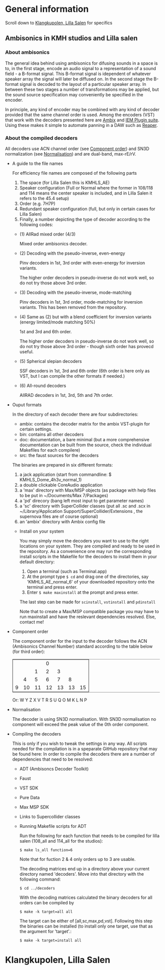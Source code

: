 

# General information

Scroll down to [Klangkupolen, Lilla Salen](#org034fda8) for specifics


## Ambisonics in KMH studios and Lilla salen


### About ambisonics

The general idea behind using ambisonics for difusing sounds in a space is to, in the first stage, encode an audio signal to a representation of a sound field - a B-format signal. This B-format signal is idependent of whatever speaker array the signal will later be diffused on. In the second stage the B-format signal is decoded to the layout of a particular speaker array. In between these two stages a number of transformations may be applied, but the sound source specification may conveniently be specified in the encoder.

In principle, any kind of encoder may be combined with any kind of decoder provided that the same channel order is used. Among the encoders (VST) that work with the decoders presented here are [Ambix](http://www.matthiaskronlachner.com/?p=2015) and [IEM Plugin suite](https://plugins.iem.at/). Using these makes it simple to automate panning in a DAW such as [Reaper](https://www.reaper.fm/).


### About the compiled decoders

All decoders use ACN channel order (see [Component order](#orgd6f62e7)) and SN3D normalization (see [Normalisation](#orgac8f963)) and are dual-band, max-rE/rV.

-   A guide to the file names

    For efficiency file names are composed of the following parts
    
    1.  The space (for Lilla Salen this is KMHLS\_AE)
    2.  Speaker configuration (Full or Normal where the former in 108/118 and 114 means the center speaker is included, and in Lilla Salen it refers to the 45.4 setup)
    3.  Order (e.g. 7H7P)
    4.  Redundant speaker configuration (full, but only in certain cases for Lilla Salen)
    5.  Finally, a number depicting the type of decoder according to the following codes:
    
    -   (1) AllRad mixed order (4/3)
    
        Mixed order ambisonics decoder.
    
    -   (2) Decoding with the pseudo-inverse, even-energy
    
        Pinv decoders in 1st, 3rd order with even-energy for inversion variants.
        
        The higher order decoders in pseudo-inverse do not work well, so do not try those above 3rd order.
    
    -   (3) Decoding with the pseudo-inverse, mode-matching
    
        Pinv decoders in 1st, 3rd order, mode-matching for inversion variants. This has been removed from the repository.
    
    -   (4) Same as (2) but with a blend coefficient for inversion variants (energy limited/mode matching 50%)
    
        1st and 3rd and 6th order.
        
        The higher order decoders in pseudo-inverse do not work well, so do not try those above 3rd order - though sixth order has provecd useful.
    
    -   (5) Spherical slepian decoders
    
        SSF decoders in 1st, 3rd and 6th order (6th order is here only as VST, but I can compile the other formats if needed.)
    
    -   (6) All-round decoders
    
        AllRAD decoders in 1st, 3rd, 5th and 7th order.

-   Ouput formats

    In the directory of each decoder there are four subdirectories:
    
    -   ambix: contains the decoder matrix for the ambix VST-plugin for certain settings.
    -   bin: contains all other decoders
    -   doc: documentation, a bare minimal (but a more comprehensive documentation can be built from the source, check the individual Makefiles for each compilere)
    -   src: the faust sources for the decoders
    
    The binaries are prepared in six different formats:
    
    1.  a jack application (start from commandline: $ KMHLS\_Dome\_4h3v\_normal\_1)
    2.  a double clickable CoreAudio application
    3.  a 'max' directory with Max/MSP objects (as package with help files to be put in ~/Documents/Max 7/Packages)
    4.  a 'pd' direcory (bang left most input to get parameter names)
    5.  a 'sc' directory with SuperCollider classes (put all .sc and .scx in ~/Library/Application Support/SuperCollider/Extensions , the supernova files are of course optional)
    6.  an 'ambix' directory with Ambix config file
    
    -   Install on your system
    
        You may simply move the decoders you want to use to the right locations on your system. They are compiled and ready to be used in the repository. As a convenience one may run the corresponding install scripts in the Makefile for the decoders to install them in your default directory:
        
        1.  Open a terminal (such as Terminal.app)
        2.  At the prompt type `$ cd` and drag one of the directories, say 'KMHLS\_AE\_normal\_6' of your downloaded repository onto the terminal and press enter.
        3.  Enter `$ make maxinstall` at the prompt and press enter.
        
        The last step can be made for `scinstall`, `vstinstall` and `pdinstall`
        
        Note that to create a Max/MSP compatible package you may have to run maxinstall and have the reslevant dependencies resolved. Else, contact me!

-   Component order

    The component order for the input to the decoder follows the ACN (Ambisonics Channel Number) standard according to the table below (for third order):
    
    <table border="2" cellspacing="0" cellpadding="6" rules="groups" frame="hsides">
    
    
    <colgroup>
    <col  class="org-left" />
    
    <col  class="org-right" />
    
    <col  class="org-right" />
    
    <col  class="org-right" />
    
    <col  class="org-right" />
    
    <col  class="org-right" />
    
    <col  class="org-left" />
    </colgroup>
    <tbody>
    <tr>
    <td class="org-left">&#xa0;</td>
    <td class="org-right">&#xa0;</td>
    <td class="org-right">&#xa0;</td>
    <td class="org-right">0</td>
    <td class="org-right">&#xa0;</td>
    <td class="org-right">&#xa0;</td>
    <td class="org-left">&#xa0;</td>
    </tr>
    
    
    <tr>
    <td class="org-left">&#xa0;</td>
    <td class="org-right">&#xa0;</td>
    <td class="org-right">1</td>
    <td class="org-right">2</td>
    <td class="org-right">3</td>
    <td class="org-right">&#xa0;</td>
    <td class="org-left">&#xa0;</td>
    </tr>
    
    
    <tr>
    <td class="org-left">&#xa0;</td>
    <td class="org-right">4</td>
    <td class="org-right">5</td>
    <td class="org-right">6</td>
    <td class="org-right">7</td>
    <td class="org-right">8</td>
    <td class="org-left">&#xa0;</td>
    </tr>
    
    
    <tr>
    <td class="org-left">9</td>
    <td class="org-right">10</td>
    <td class="org-right">11</td>
    <td class="org-right">12</td>
    <td class="org-right">13</td>
    <td class="org-right">13</td>
    <td class="org-left">15</td>
    </tr>
    </tbody>
    </table>
    
    Or: W Y Z X V T R S U Q O M K L N P 

-   Normalisation

    The decoder is using SN3D normalisation. With SN3D normalisation no component will exceed the peak value of the 0th order component.

-   Compiling the decoders

    This is only if you wish to tweak the settings in any way. All scripts needed for the compilation is in a speparate GitHub repository that may be found here: 
    In order to compile the decoders there are a number of dependencies that need to be resolved:
    
    -   ADT (Ambisoncs Decoder Toolkit)
    -   Faust
    -   VST SDK
    -   Pure Data
    -   Max MSP SDK
    -   Links to Supercollider classes
    
    -   Running Makefile scripts for ADT
    
        Run the following for each function that needs to be compiled for lilla salen (108\_all and 114\_all for the studios):
        
        `$ make ls_all function=6`
        
        Note that for fuction 2 & 4 only orders up to 3 are usable.
        
        The decoding matrices end up in a directory above your current directory named 'decoders'. Move into that directory with the following command:
        
        `$ cd ../decoders`
        
        With the decoding matrices calculated the binary decoders for all orders can be compiled by 
        
        `$ make -k target=all all`
        
        The target can be either of [all,sc,max,pd,vst]. Following this step the binaries can be installed (to install only one target, use that as the argument for 'target'.:
        
        `$ make -k target=install all`


<a id="org034fda8"></a>

# Klangkupolen, Lilla Salen

